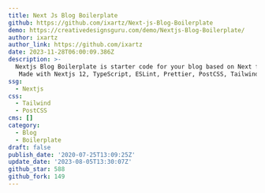 ```yaml
---
title: Next Js Blog Boilerplate
github: https://github.com/ixartz/Next-js-Blog-Boilerplate
demo: https://creativedesignsguru.com/demo/Nextjs-Blog-Boilerplate/
author: ixartz
author_link: https://github.com/ixartz
date: 2023-11-28T06:00:09.386Z
description: >-
  Nextjs Blog Boilerplate is starter code for your blog based on Next framework.
  ️ Made with Nextjs 12, TypeScript, ESLint, Prettier, PostCSS, Tailwind CSS 3.
ssg:
  - Nextjs
css:
  - Tailwind
  - PostCSS
cms: []
category:
  - Blog
  - Boilerplate
draft: false
publish_date: '2020-07-25T13:09:25Z'
update_date: '2023-08-05T13:30:07Z'
github_star: 588
github_fork: 149
---
```

